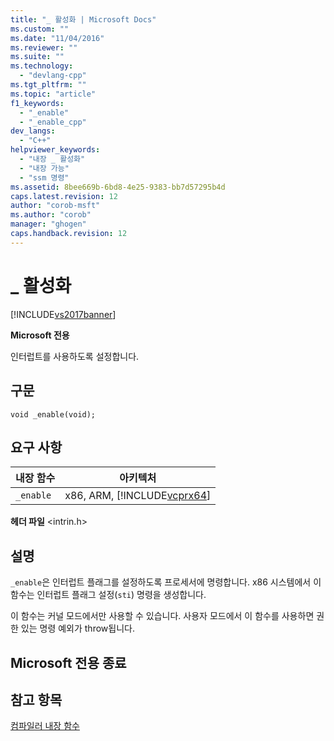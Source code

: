 ```yaml
---
title: "_ 활성화 | Microsoft Docs"
ms.custom: ""
ms.date: "11/04/2016"
ms.reviewer: ""
ms.suite: ""
ms.technology: 
  - "devlang-cpp"
ms.tgt_pltfrm: ""
ms.topic: "article"
f1_keywords: 
  - "_enable"
  - "_enable_cpp"
dev_langs: 
  - "C++"
helpviewer_keywords: 
  - "내장 _ 활성화"
  - "내장 가능"
  - "ssm 명령"
ms.assetid: 8bee669b-6bd8-4e25-9383-bb7d57295b4d
caps.latest.revision: 12
author: "corob-msft"
ms.author: "corob"
manager: "ghogen"
caps.handback.revision: 12
---
```

# _ 활성화
[!INCLUDE[vs2017banner](../assembler/inline/includes/vs2017banner.md)]

**Microsoft 전용**  
  
 인터럽트를 사용하도록 설정합니다.  
  
## 구문  
  
```  
void _enable(void);  
```  
  
## 요구 사항  
  
|내장 함수|아키텍처|  
|-----------|----------|  
|`_enable`|x86, ARM, [!INCLUDE[vcprx64](../assembler/inline/includes/vcprx64_md.md)]|  
  
 **헤더 파일** \<intrin.h\>  
  
## 설명  
 `_enable`은 인터럽트 플래그를 설정하도록 프로세서에 명령합니다.  x86 시스템에서 이 함수는 인터럽트 플래그 설정\(`sti`\) 명령을 생성합니다.  
  
 이 함수는 커널 모드에서만 사용할 수 있습니다.  사용자 모드에서 이 함수를 사용하면 권한 있는 명령 예외가 throw됩니다.  
  
## Microsoft 전용 종료  
  
## 참고 항목  
 [컴파일러 내장 함수](../intrinsics/compiler-intrinsics.md)